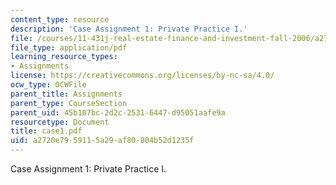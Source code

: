 ```yaml
---
content_type: resource
description: 'Case Assignment 1: Private Practice I.'
file: /courses/11-431j-real-estate-finance-and-investment-fall-2006/a2720e7959115a29af80804b52d1235f_case1.pdf
file_type: application/pdf
learning_resource_types:
- Assignments
license: https://creativecommons.org/licenses/by-nc-sa/4.0/
ocw_type: OCWFile
parent_title: Assignments
parent_type: CourseSection
parent_uid: 45b107bc-2d2c-2531-6447-d95051aafe9a
resourcetype: Document
title: case1.pdf
uid: a2720e79-5911-5a29-af80-804b52d1235f
---
```

Case Assignment 1: Private Practice I.